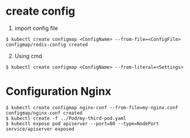 # create config 
1. import config file
```
$ kubectl create configmap <ConfigName> --from-file=<ConfigFile>
configmap/redis-config created
```

2. Using cmd
```
$ kubectl create configmap <ConfigName> --from-literal=<Settings>
```

# Configuration Nginx
```
$ kubectl create configmap nginx-conf --from-file=my-nginx.conf
configmap/nginx-conf created
$ kubectl create -f ../Pod/my-third-pod.yaml
$ kubectl expose pod apiserver --port=80 --type=NodePort
service/apiserver exposed
```
